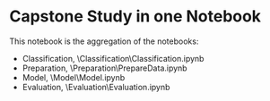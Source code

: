 # Capstone Study in one Notebook

This notebook is the aggregation of the notebooks:
- Classification, \Classification\Classification.ipynb
- Preparation, \Preparation\PrepareData.ipynb
- Model, \Model\Model.ipynb
- Evaluation, \Evaluation\Evaluation.ipynb


